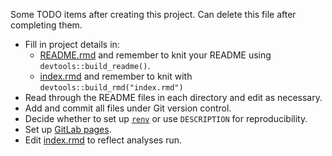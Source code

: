 Some TODO items after creating this project. Can delete this file after completing them.

- Fill in project details in:
    - [README.rmd](README.rmd) and remember to knit your README using `devtools::build_readme()`.
    - [index.rmd](index.rmd) and remember to knit with `devtools::build_rmd("index.rmd")`
- Read through the README files in each directory and edit as necessary.
- Add and commit all files under Git version control.
- Decide whether to set up [`renv`](https://rstudio.github.io/renv/articles/renv.html) or use `DESCRIPTION` for reproducibility.
- Set up [GitLab pages](https://docs.gitlab.com/ee/user/project/pages/).
- Edit [index.rmd](index.rmd) to reflect analyses run.
